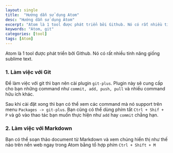 ```yaml
---
layout: single
title:  "Hướng dẫn sử dụng Atom"
desc: "Hướng dẫn sử dụng Atom"
excerpt: "Atom là 1 tool được phát triển bởi Github. Nó có rất nhiều tính năng giống sublime text."
keywords: "Atom, git"
categories: [tool]
tags: [Atom]
---
```


Atom là 1 tool được phát triển bởi Github. Nó có rất nhiều tính năng giống sublime text.

### 1. Làm việc với Git

Để làm việc với git thì bạn nên cài plugin `git-plus`. Plugin này sẽ cung cấp cho bạn những command như `commit, add, push, pull` và nhiều command hữu ích khác.

Sau khi cài đặt xong thì bạn có thể xem các command mà nó support trên menu `Packages -> git-plus`. Bạn cũng có thể dùng phím tắt `Ctrl + Shif + P` và gõ vào thao tác bạn muốn thực hiện như `add` hay `commit` chẳng hạn.


### 2. Làm việc với Markdown

Bạn có thể soạn thảo document từ Markdown và xem chúng hiển thị như thế nào trên nền web ngay trong Atom bằng tổ hợp phím `Ctrl + Shift + M`
